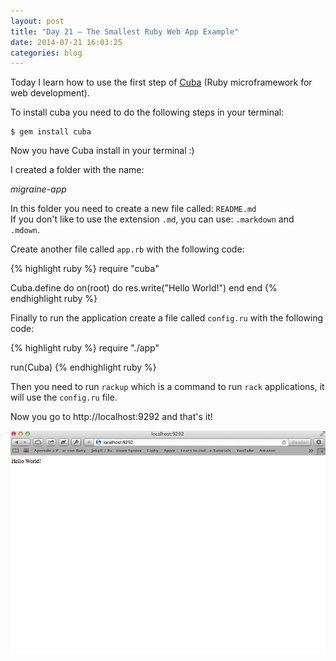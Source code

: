 ```yaml
---
layout: post
title: "Day 21 – The Smallest Ruby Web App Example"
date: 2014-07-21 16:03:25
categories: blog
---
```


Today I learn how  to use the first step of <a href="http://cuba.is">Cuba</a> (Ruby microframework for web development).

To install cuba you need to do the following steps in your terminal:

~~~
$ gem install cuba
~~~

Now you have Cuba install in your terminal    :)

I created a folder with the name:

*migraine-app*

In this folder you need to create a new file called: `README.md`  
If you don't like to use the extension `.md`, you can use: `.markdown` and `.mdown`.

Create another file called `app.rb` with the following code:

{% highlight ruby %}
require "cuba"

Cuba.define do
  on(root) do
    res.write("Hello World!")
  end
end
{% endhighlight ruby %}

Finally to run the application create a file called `config.ru` with the following code:

{% highlight ruby %}
require "./app"

run(Cuba)
{% endhighlight ruby %}

Then you need to run `rackup` which is a command to run `rack` applications, it will use the `config.ru` file.

Now you go to http://localhost:9292 and that's it!


![Hello Cuba](/images/hello-cuba.jpg)
